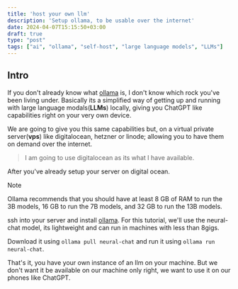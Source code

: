 ```yaml
---
title: 'host your own llm'
description: 'Setup ollama, to be usable over the internet'
date: 2024-04-07T15:15:50+03:00
draft: true
type: "post"
tags: ["ai", "ollama", "self-host", "large language models", "LLMs"]
---
```


## Intro
If you don't already know what [ollama](https://ollama.com) is, I don't know which rock you've been living under.
Basically its a simplified way of getting up and running with large language modals(**LLMs**) locally,
giving you ChatGPT like capabilities right on your very own device.

We are going to give you this same capabilities but, on a virtual private server(**vps**) like digitalocean, hetzner or linode;
allowing you to have them on demand over the internet.
> I am going to use digitalocean as its what I have available.

After you've already setup your server on digital ocean.

> [!NOTE]
>
>  Ollama recommends that you should have at least 8 GB of RAM to run the 3B models, 16 GB to run the 7B models, and 32 GB to run the 13B models.

ssh into your server and install [ollama](https://ollama.com/download).
For this tutorial, we'll use the neural-chat model, its lightweight and can run in machines with less than 8gigs.

Download it using `ollama pull neural-chat` and run it using `ollama run neural-chat`.

That's it, you have your own instance of an llm on your machine.
But we don't want it be available on our machine only right, we want to use it on our phones like ChatGPT.

<!-- TODO:: Continue -->



